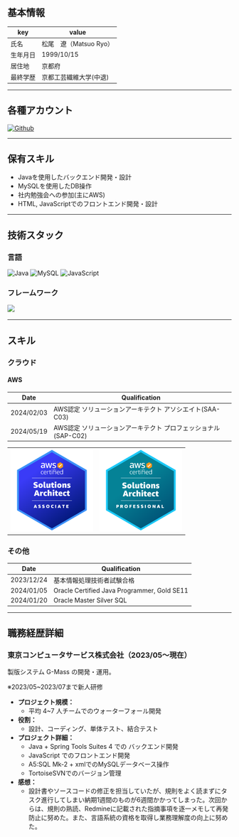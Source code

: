 ## 基本情報

|key|value|
|---|---|
|氏名|松尾　遼（Matsuo Ryo）|
|生年月日|1999/10/15|
|居住地|京都府|
|最終学歴|京都工芸繊維大学(中退)|

---

## 各種アカウント

<p>
<a href="https://github.com/RyoMatsuo-dev" target="_blank"><img alt="Github" src="https://img.shields.io/badge/RyoMatsuo-dev-%2312100E.svg?&style=flat-square&logo=Github&logoColor=white" /></a>
</p>

---

## 保有スキル

- Javaを使用したバックエンド開発・設計
- MySQLを使用したDB操作
- 社内勉強会への参加(主にAWS)
- HTML, JavaScriptでのフロントエンド開発・設計

---

## 技術スタック

### 言語

<p>
  <img alt="Java" src="https://img.shields.io/badge/-Java-C74735?style=flat-square&logo=Java&logoColor=white" />
  <img alt="MySQL" src="https://img.shields.io/badge/-Mysql-E1ECEE.svg?logo=mysql&style=flat-square">
  <img alt="JavaScript" src="https://img.shields.io/badge/-JavaScript-F7DF1E.svg?logo=javascript&style=flat-square&logoColor=black">
</p>

### フレームワーク

<p>
  <img src="https://img.shields.io/badge/-Amazon%20AWS-232F3E.svg?logo=amazon-aws&style=flat-square">
</p>

---

## スキル

### クラウド

#### AWS

|Date|Qualification|
|---|---|
|2024/02/03|AWS認定 ソリューションアーキテクト アソシエイト(SAA-C03)|
|2024/05/19|AWS認定 ソリューションアーキテクト プロフェッショナル(SAP-C02)|

<table style="border-collapse:collapse; max-width:400px;">
<tr><td><a href="https://www.credly.com/badges/93ac32f4-5fb7-4e0d-a9e4-7c4943e46fda/public_url"><img src="img/aws-certified-solutions-architect-associate.png"/></a></td>
<td><a href="https://www.credly.com/badges/c9bcd893-fb6c-47c6-92d5-441be4edabcd/public_url"><img src="img/aws-certified-solutions-architect-professional.png"/></a></td></tr>
</table>

### その他

|Date|Qualification|
|---|---|
|2023/12/24|基本情報処理技術者試験合格|
|2024/01/05|Oracle Certified Java Programmer, Gold SE11|
|2024/01/20|Oracle Master Silver SQL|

---

## 職務経歴詳細

### 東京コンピュータサービス株式会社（2023/05〜現在）

製版システム G-Mass の開発・運用。

※2023/05~2023/07まで新人研修

- **プロジェクト規模：**
    - 平均 4~7 人チームでのウォーターフォール開発
- **役割：**
    - 設計、コーディング、単体テスト、結合テスト
- **プロジェクト詳細：**
    - Java + Spring Tools Suites 4 での バックエンド開発
    - JavaScript でのフロントエンド開発
    - A5:SQL Mk-2 + xmlでのMySQLデータベース操作
    - TortoiseSVNでのバージョン管理
- **感想：**
    - 設計書やソースコードの修正を担当していたが、規則をよく読まずにタスク進行してしまい納期1週間のものが6週間かかってしまった。次回からは、規則の熟読、Redmineに記載された指摘事項を逐一メモして再発防止に努めた。また、言語系統の資格を取得し業務理解度の向上に努めた。

